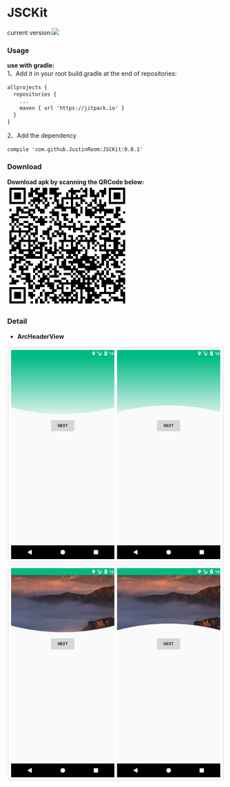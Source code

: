 # JSCKit
current version:![](https://jitpack.io/v/JustinRoom/JSCKit.svg)
### Usage
**use with gradle:**  
1、Add it in your root build.gradle at the end of repositories:
```
allprojects {
  repositories {
    ...
    maven { url 'https://jitpack.io' }
  }
}
```
2、Add the dependency
```
compile 'com.github.JustinRoom:JSCKit:0.0.1'
```

### Download
**Download apk by scanning the QRCode below:**  
![JSCKitDemo.apk](/capture/apk_qr_code.png)

### Detail
+ **ArcHeaderView**

![](/capture/LGradientArcHeaderView.jpg)
![](/capture/PictureArcHeaderView.jpg)
